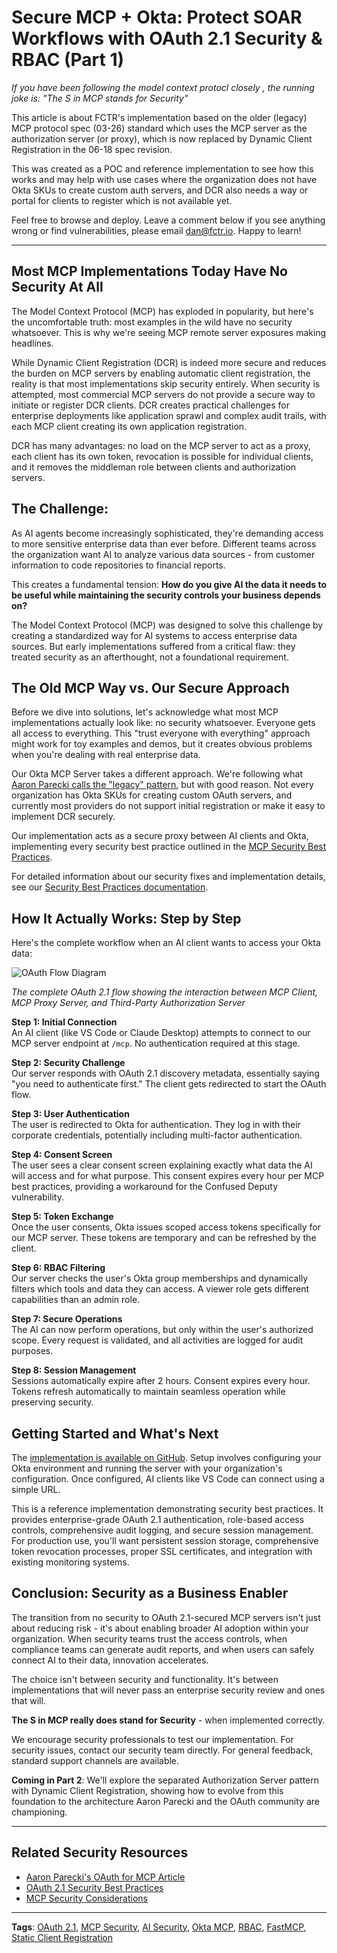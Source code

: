 # Secure MCP + Okta: Protect SOAR Workflows with OAuth 2.1 Security & RBAC (Part 1)

*If you have been following the model context protocl closely , the running joke is: "The S in MCP stands for Security"*

This article is about FCTR's implementation based on the older (legacy) MCP protocol spec (03-26) standard which uses the MCP server as the authorization server (or proxy), which is now replaced by Dynamic Client Registration in the 06-18 spec revision.

This was created as a POC and reference implementation to see how this works and may help with use cases where the organization does not have Okta SKUs to create custom auth servers, and DCR also needs a way or portal for clients to register which is not available yet.

 Feel free to browse and deploy. Leave a comment below if you see anything wrong or find vulnerabilities, please email dan@fctr.io. Happy to learn!

---

## Most MCP Implementations Today Have No Security At All

The Model Context Protocol (MCP) has exploded in popularity, but here's the uncomfortable truth: most examples in the wild have no security whatsoever. This is why we're seeing MCP remote server exposures making headlines.

While Dynamic Client Registration (DCR) is indeed more secure and reduces the burden on MCP servers by enabling automatic client registration, the reality is that most implementations skip security entirely. When security is attempted, most commercial MCP servers do not provide a secure way to initiate or register DCR clients. DCR creates practical challenges for enterprise deployments like application sprawl and complex audit trails, with each MCP client creating its own application registration.

DCR has many advantages: no load on the MCP server to act as a proxy, each client has its own token, revocation is possible for individual clients, and it removes the middleman role between clients and authorization servers.

## The Challenge: 

As AI agents become increasingly sophisticated, they're demanding access to more sensitive enterprise data than ever before. Different teams across the organization want AI to analyze various data sources - from customer information to code repositories to financial reports.

This creates a fundamental tension: **How do you give AI the data it needs to be useful while maintaining the security controls your business depends on?**

The Model Context Protocol (MCP) was designed to solve this challenge by creating a standardized way for AI systems to access enterprise data sources. But early implementations suffered from a critical flaw: they treated security as an afterthought, not a foundational requirement.

## The Old MCP Way vs. Our Secure Approach

Before we dive into solutions, let's acknowledge what most MCP implementations actually look like: no security whatsoever. Everyone gets all access to everything. This "trust everyone with everything" approach might work for toy examples and demos, but it creates obvious problems when you're dealing with real enterprise data.

Our Okta MCP Server takes a different approach. We're following what [Aaron Parecki calls the "legacy" pattern](https://aaronparecki.com/2025/04/03/15/oauth-for-model-context-protocol), but with good reason. Not every organization has Okta SKUs for creating custom OAuth servers, and currently most providers do not support initial registration or make it easy to implement DCR securely.

Our implementation acts as a secure proxy between AI clients and Okta, implementing every security best practice outlined in the [MCP Security Best Practices](https://modelcontextprotocol.io/specification/2025-06-18/basic/security_best_practices).

For detailed information about our security fixes and implementation details, see our [Security Best Practices documentation](https://github.com/fctr-id/okta-mcp-server/blob/feature/oauth-proxy-implementation/docs/Security-Best-Practices.md).

## How It Actually Works: Step by Step

Here's the complete workflow when an AI client wants to access your Okta data:

![OAuth Flow Diagram](https://raw.githubusercontent.com/fctr-id/okta-mcp-server/refs/heads/feature/oauth-proxy-implementation/images/mcp-oauth-proxy.png)

*The complete OAuth 2.1 flow showing the interaction between MCP Client, MCP Proxy Server, and Third-Party Authorization Server*

**Step 1: Initial Connection**  
An AI client (like VS Code or Claude Desktop) attempts to connect to our MCP server endpoint at `/mcp`. No authentication required at this stage.

**Step 2: Security Challenge**  
Our server responds with OAuth 2.1 discovery metadata, essentially saying "you need to authenticate first." The client gets redirected to start the OAuth flow.

**Step 3: User Authentication**  
The user is redirected to Okta for authentication. They log in with their corporate credentials, potentially including multi-factor authentication.

**Step 4: Consent Screen**  
The user sees a clear consent screen explaining exactly what data the AI will access and for what purpose. This consent expires every hour per MCP best practices, providing a workaround for the Confused Deputy vulnerability.

**Step 5: Token Exchange**  
Once the user consents, Okta issues scoped access tokens specifically for our MCP server. These tokens are temporary and can be refreshed by the client.

**Step 6: RBAC Filtering**  
Our server checks the user's Okta group memberships and dynamically filters which tools and data they can access. A viewer role gets different capabilities than an admin role.

**Step 7: Secure Operations**  
The AI can now perform operations, but only within the user's authorized scope. Every request is validated, and all activities are logged for audit purposes.

**Step 8: Session Management**  
Sessions automatically expire after 2 hours. Consent expires every hour. Tokens refresh automatically to maintain seamless operation while preserving security.

## Getting Started and What's Next

The [implementation is available on GitHub](https://github.com/fctr-id/okta-mcp-server/tree/feature/oauth-proxy-implementation). Setup involves configuring your Okta environment and running the server with your organization's configuration. Once configured, AI clients like VS Code can connect using a simple URL.

This is a reference implementation demonstrating security best practices. It provides enterprise-grade OAuth 2.1 authentication, role-based access controls, comprehensive audit logging, and secure session management. For production use, you'll want persistent session storage, comprehensive token revocation processes, proper SSL certificates, and integration with existing monitoring systems.

## Conclusion: Security as a Business Enabler

The transition from no security to OAuth 2.1-secured MCP servers isn't just about reducing risk - it's about enabling broader AI adoption within your organization. When security teams trust the access controls, when compliance teams can generate audit reports, and when users can safely connect AI to their data, innovation accelerates.

The choice isn't between security and functionality. It's between implementations that will never pass an enterprise security review and ones that will.

**The S in MCP really does stand for Security** - when implemented correctly.

We encourage security professionals to test our implementation. For security issues, contact our security team directly. For general feedback, standard support channels are available.

**Coming in Part 2**: We'll explore the separated Authorization Server pattern with Dynamic Client Registration, showing how to evolve from this foundation to the architecture Aaron Parecki and the OAuth community are championing.

---


## Related Security Resources

- [Aaron Parecki's OAuth for MCP Article](https://aaronparecki.com/2025/04/03/15/oauth-for-model-context-protocol)
- [OAuth 2.1 Security Best Practices](https://tools.ietf.org/html/draft-ietf-oauth-security-topics)
- [MCP Security Considerations](https://modelcontextprotocol.io/specification/2025-06-18/basic/security_best_practices)


---

**Tags**: [OAuth 2.1](https://iamse.blog/tag/oauth/), [MCP Security](https://iamse.blog/tag/mcp-security/), [AI Security](https://iamse.blog/tag/ai-security/), [Okta MCP](https://iamse.blog/tag/okta-mcp/), [RBAC](https://iamse.blog/tag/rbac/), [FastMCP](https://iamse.blog/tag/fastmcp/), [Static Client Registration](https://iamse.blog/tag/static-client/)
